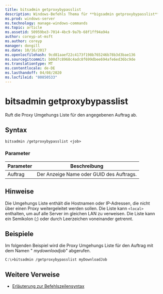 ```yaml
---
title: bitsadmin getproxybypasslist
description: Windows-Befehls Thema für **bigsadmin getproxybypasslist**, das die Proxy Umgehungs Liste für den angegebenen Auftrag abruft.
ms.prod: windows-server
ms.technology: manage-windows-commands
ms.topic: article
ms.assetid: 50959be3-7014-4bc9-9a7b-68f1ff94a94a
author: coreyp-at-msft
ms.author: coreyp
manager: dongill
ms.date: 10/16/2017
ms.openlocfilehash: 9cd81aaef22c4173f198b765246b78b3d3bae136
ms.sourcegitcommit: b00d7c8968c4adc8f699dbee694afe6ed36bc9de
ms.translationtype: MT
ms.contentlocale: de-DE
ms.lasthandoff: 04/08/2020
ms.locfileid: "80850533"
---
```

# <a name="bitsadmin-getproxybypasslist"></a>bitsadmin getproxybypasslist

Ruft die Proxy Umgehungs Liste für den angegebenen Auftrag ab.

## <a name="syntax"></a>Syntax

```
bitsadmin /getproxybypasslist <job>
```

### <a name="parameters"></a>Parameter

| Parameter | Beschreibung |
| -------------- | -------------- |
| Auftrag | Der Anzeige Name oder GUID des Auftrags. |

## <a name="remarks"></a>Hinweise

Die Umgehungs Liste enthält die Hostnamen oder IP-Adressen, die nicht über einen Proxy weitergeleitet werden sollen. Die Liste kann `<local>` enthalten, um auf alle Server im gleichen LAN zu verweisen. Die Liste kann ein Semikolon (;) oder durch Leerzeichen voneinander getrennt.

## <a name="examples"></a><a name=BKMK_examples></a>Beispiele

Im folgenden Beispiel wird die Proxy Umgehungs Liste für den Auftrag mit dem Namen " *mydownloadjob*" abgerufen.

```
C:\>bitsadmin /getproxybypasslist myDownloadJob
```

## <a name="additional-references"></a>Weitere Verweise

- [Erläuterung zur Befehlszeilensyntax](command-line-syntax-key.md)